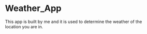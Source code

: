 # Weather_App

This app is built by me and it is used to determine the weather of the location you are in.
